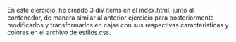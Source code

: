En este ejercicio, he creado 3 div items en el index.html, junto al contenedor, de manera similar al anterior ejercicio para posteriormente modificarlos y transformarlos en cajas con sus respectivas características y colores en el archivo de estilos.css.